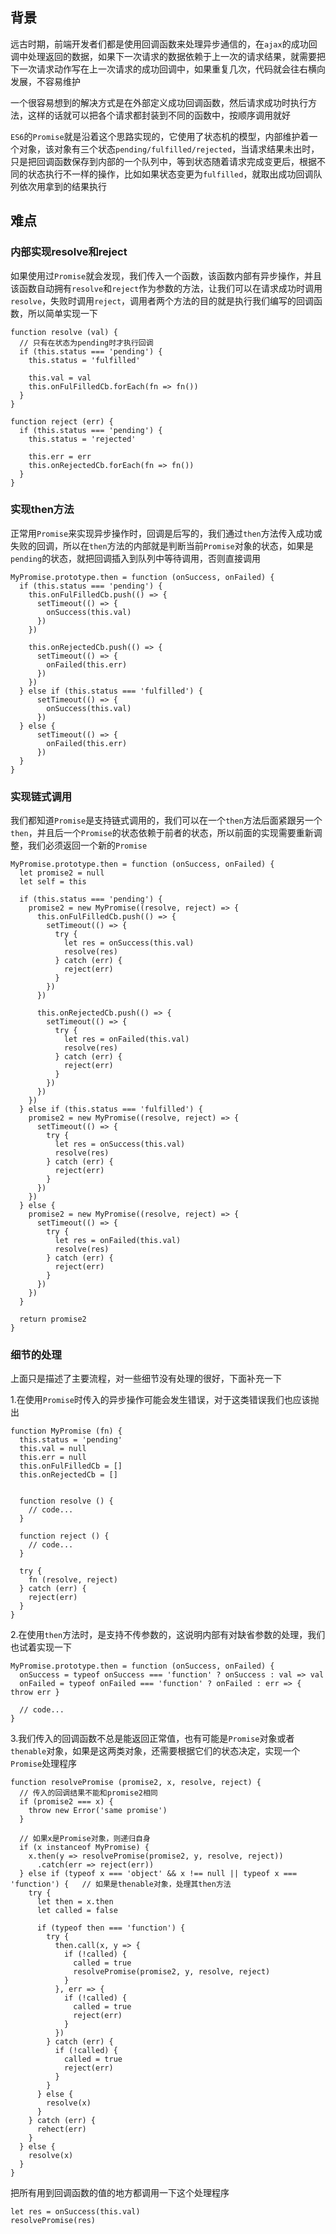 ## 背景

远古时期，前端开发者们都是使用回调函数来处理异步通信的，在`ajax`的成功回调中处理返回的数据，如果下一次请求的数据依赖于上一次的请求结果，就需要把下一次请求动作写在上一次请求的成功回调中，如果重复几次，代码就会往右横向发展，不容易维护

一个很容易想到的解决方式是在外部定义成功回调函数，然后请求成功时执行方法，这样的话就可以把各个请求都封装到不同的函数中，按顺序调用就好

`ES6`的`Promise`就是沿着这个思路实现的，它使用了状态机的模型，内部维护着一个对象，该对象有三个状态`pending/fulfilled/rejected`，当请求结果未出时，只是把回调函数保存到内部的一个队列中，等到状态随着请求完成变更后，根据不同的状态执行不一样的操作，比如如果状态变更为`fulfilled`，就取出成功回调队列依次用拿到的结果执行

## 难点

### 内部实现resolve和reject

如果使用过`Promise`就会发现，我们传入一个函数，该函数内部有异步操作，并且该函数自动拥有`resolve`和`reject`作为参数的方法，让我们可以在请求成功时调用`resolve`，失败时调用`reject`，调用者两个方法的目的就是执行我们编写的回调函数，所以简单实现一下

```
function resolve (val) {
  // 只有在状态为pending时才执行回调
  if (this.status === 'pending') {
    this.status = 'fulfilled'

    this.val = val
    this.onFulFilledCb.forEach(fn => fn())
  }
}

function reject (err) {
  if (this.status === 'pending') {
    this.status = 'rejected'

    this.err = err
    this.onRejectedCb.forEach(fn => fn())
  }
}
```

### 实现then方法

正常用`Promise`来实现异步操作时，回调是后写的，我们通过`then`方法传入成功或失败的回调，所以在`then`方法的内部就是判断当前`Promise`对象的状态，如果是`pending`的状态，就把回调插入到队列中等待调用，否则直接调用

```
MyPromise.prototype.then = function (onSuccess, onFailed) {
  if (this.status === 'pending') {
    this.onFulFilledCb.push(() => {
      setTimeout(() => {
        onSuccess(this.val)
      })
    })

    this.onRejectedCb.push(() => {
      setTimeout(() => {
        onFailed(this.err)
      })
    })
  } else if (this.status === 'fulfilled') {
      setTimeout(() => {
        onSuccess(this.val)
      })
  } else {
      setTimeout(() => {
        onFailed(this.err)
      })
  }
}
```

### 实现链式调用

我们都知道`Promise`是支持链式调用的，我们可以在一个`then`方法后面紧跟另一个`then`，并且后一个`Promise`的状态依赖于前者的状态，所以前面的实现需要重新调整，我们必须返回一个新的`Promise`

```
MyPromise.prototype.then = function (onSuccess, onFailed) {
  let promise2 = null
  let self = this

  if (this.status === 'pending') {
    promise2 = new MyPromise((resolve, reject) => {
      this.onFulFilledCb.push(() => {
        setTimeout(() => {
          try {
            let res = onSuccess(this.val)
            resolve(res)
          } catch (err) {
            reject(err)
          }
        })
      })

      this.onRejectedCb.push(() => {
        setTimeout(() => {
          try {
            let res = onFailed(this.val)
            resolve(res)
          } catch (err) {
            reject(err)
          }
        })
      })
    })
  } else if (this.status === 'fulfilled') {
    promise2 = new MyPromise((resolve, reject) => {
      setTimeout(() => {
        try {
          let res = onSuccess(this.val)
          resolve(res)
        } catch (err) {
          reject(err)
        }
      })
    })
  } else {
    promise2 = new MyPromise((resolve, reject) => {
      setTimeout(() => {
        try {
          let res = onFailed(this.val)
          resolve(res)
        } catch (err) {
          reject(err)
        }
      })
    })
  }

  return promise2
}
```

### 细节的处理

上面只是描述了主要流程，对一些细节没有处理的很好，下面补充一下

1.在使用`Promise`时传入的异步操作可能会发生错误，对于这类错误我们也应该抛出
```
function MyPromise (fn) {
  this.status = 'pending'
  this.val = null
  this.err = null
  this.onFulFilledCb = []
  this.onRejectedCb = []


  function resolve () {
    // code...
  }

  function reject () {
    // code...
  }

  try {
    fn (resolve, reject)
  } catch (err) {
    reject(err)
  }
}
```

2.在使用`then`方法时，是支持不传参数的，这说明内部有对缺省参数的处理，我们也试着实现一下
```
MyPromise.prototype.then = function (onSuccess, onFailed) {
  onSuccess = typeof onSuccess === 'function' ? onSuccess : val => val
  onFailed = typeof onFailed === 'function' ? onFailed : err => { throw err }

  // code...
}
```

3.我们传入的回调函数不总是能返回正常值，也有可能是`Promise`对象或者`thenable`对象，如果是这两类对象，还需要根据它们的状态决定，实现一个`Promise`处理程序

```
function resolvePromise (promise2, x, resolve, reject) {
  // 传入的回调结果不能和promise2相同
  if (promise2 === x) {
    throw new Error('same promise')
  }

  // 如果x是Promise对象，则递归自身
  if (x instanceof MyPromise) {
    x.then(y => resolvePromise(promise2, y, resolve, reject))
      .catch(err => reject(err))
  } else if (typeof x === 'object' && x !== null || typeof x === 'function') {   // 如果是thenable对象，处理其then方法
    try {
      let then = x.then
      let called = false

      if (typeof then === 'function') {
        try {
          then.call(x, y => {
            if (!called) {
              called = true
              resolvePromise(promise2, y, resolve, reject)
            }
          }, err => {
            if (!called) {
              called = true
              reject(err)
            }
          })
        } catch (err) {
          if (!called) {
            called = true
            reject(err)
          }
        }
      } else {
        resolve(x)
      }
    } catch (err) {
      rehect(err)
    }
  } else {
    resolve(x)
  }
}
```

把所有用到回调函数的值的地方都调用一下这个处理程序
```
let res = onSuccess(this.val)
resolvePromise(res)
```